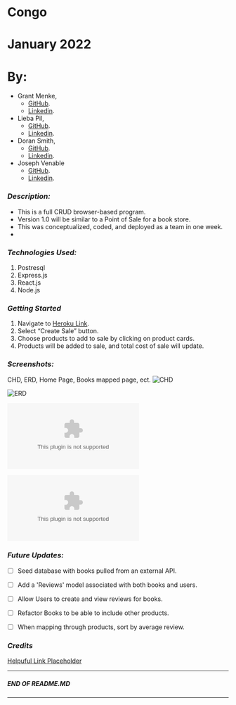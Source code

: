 # Congo
# January 2022
# By:
* Grant Menke, 
  * [GitHub](https://github.com/gmenke54).
  * [Linkedin](https://www.linkedin.com/in/grantmenke/).
* Lieba Pil,
  * [GitHub](https://github.com/liebapil).
  * [Linkedin](https://www.linkedin.com/in/lieba-pil/).
* Doran Smith, 
  * [GitHub](https://github.com/andora814).
  * [Linkedin](https://www.linkedin.com/in/dorancsmith/).
* Joseph Venable
  * [GitHub](https://github.com/JJVenable).
  * [Linkedin](https://www.linkedin.com/in/jjvenable).


### ***Description:***
* This is a full CRUD browser-based program.
* Version 1.0 will be similar to a Point of Sale for a book store.
* This was conceptualized, coded, and deployed as a team in one week. 
* 


### ***Technologies Used:***
1. Postresql
2. Express.js
3. React.js
4. Node.js

### ***Getting Started***
  1) Navigate to [Heroku Link](www.placeholder.com).
  2) Select “Create Sale” button.
  3) Choose products to add to sale by clicking on product cards.
  4) Products will be added to sale, and total cost of sale will update.

### ***Screenshots:***
CHD, ERD, Home Page, Books mapped page, ect. 
![CHD](https://imgur.com/a/9TuYyda)

![ERD](https://imgur.com/a/JJ3ioo4)

![HomePage](www.PLACEHOLDER.com)

![MappedPage](www.PLACEHOLDER.com)

### ***Future Updates:***
- [ ] Seed database with books pulled from an external API.
- [ ] Add a 'Reviews' model associated with both books and users.
- [ ] Allow Users to create and view reviews for books.
- [ ] Refactor Books to be able to include other products.
- [ ] When mapping through products, sort by average review.


### ***Credits***
[Helpuful Link Placeholder](www.PLACEHOLDER.com)




---
#####  END OF README.MD
---

